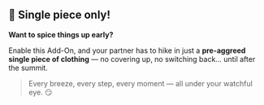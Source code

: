 ## 👙 Single piece only!
**Want to spice things up early?**

Enable this Add-On, and your partner has to hike in just a **pre-aggreed single piece of clothing** — no covering up, no switching back… until after the summit.

> Every breeze, every step, every moment — all under your watchful eye. 😏